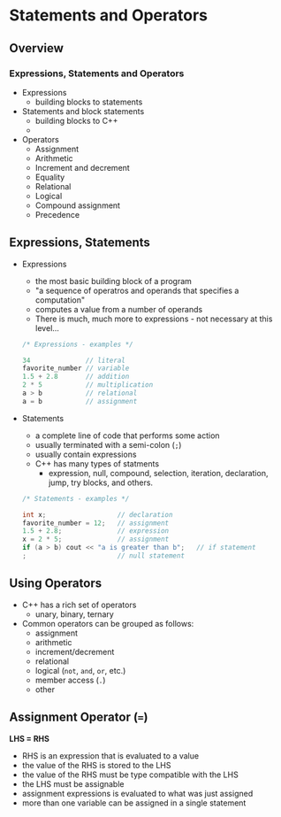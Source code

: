# Statements and Operators

## Overview

### Expressions, Statements and Operators

- Expressions
    - building blocks to statements
- Statements and block statements
    - building blocks to C++
    - 
- Operators
    - Assignment
    - Arithmetic
    - Increment and decrement
    - Equality
    - Relational
    - Logical
    - Compound assignment
    - Precedence

## Expressions, Statements

- Expressions
    - the most basic building block of a program
    - "a sequence of operatros and operands that specifies a computation"
    - computes a value from a number of operands
    - There is much, much more to expressions - not necessary at this level...

    ```c++
    /* Expressions - examples */

    34              // literal
    favorite_number // variable
    1.5 + 2.8       // addition
    2 * 5           // multiplication
    a > b           // relational
    a = b           // assignment
    ```

- Statements
    - a complete line of code that performs some action
    - usually terminated with a semi-colon (`;`)
    - usually contain expressions
    - C++ has many types of statments
        - expression, null, compound, selection, iteration, declaration, jump, try blocks, and others.

    ```c++
    /* Statements - examples */

    int x;                  // declaration
    favorite_number = 12;   // assignment
    1.5 + 2.8;              // expression
    x = 2 * 5;              // assignment
    if (a > b) cout << "a is greater than b";   // if statement
    ;                       // null statement
    ```

## Using Operators

- C++ has a rich set of operators
    - unary, binary, ternary
- Common operators can be grouped as follows:
    - assignment
    - arithmetic
    - increment/decrement
    - relational
    - logical (`not`, `and`, `or`, etc.)
    - member access (`.`)
    - other

## Assignment Operator (`=`)

**LHS = RHS**
- RHS is an expression that is evaluated to a value
- the value of the RHS is stored to the LHS
- the value of the RHS must be type compatible with the LHS
- the LHS must be assignable
- assignment expressions is evaluated to what was just assigned
- more than one variable can be assigned in a single statement

